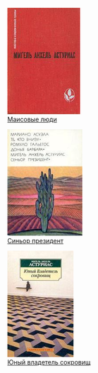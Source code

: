 ![](Маисовые%20люди.jpg)  
[Маисовые люди](Маисовые%20люди)

![](Синьор%20президент.jpg)  
[Синьор президент](Синьор%20президент)

![](Юный%20владетель%20сокровищ.jpg)  
[Юный владетель сокровищ](Юный%20владетель%20сокровищ)
